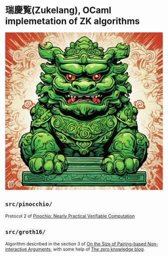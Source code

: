 # 瑞慶覧(Zukelang), OCaml implemetation of ZK algorithms

![](docs/green-shisa.png)

## `src/pinocchio/`

Protocol 2 of [Pinochio: Nearly Practical Verifiable Computation](https://eprint.iacr.org/2013/279.pdf) 

## `src/groth16/`

Algorithm described in the section 3 of 
[On the Size of Pairing-based Non-interactive Arguments](https://eprint.iacr.org/2016/260.pdf),
with some help of [The zero knowledge blog](https://www.zeroknowledgeblog.com/index.php/groth16).
